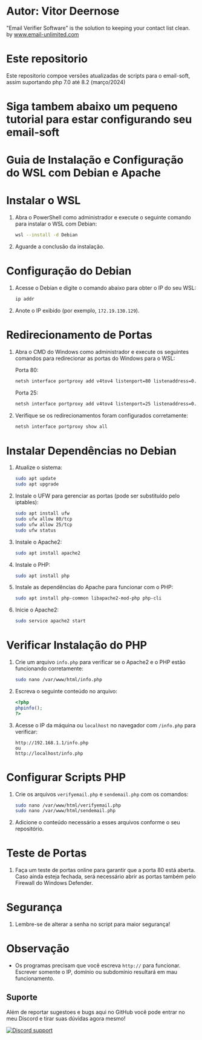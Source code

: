# Autor: Vitor Deernose
"Email Verifier Software" is the solution to keeping your contact list clean. by www.email-unlimited.com
# Este repositorio
Este repositorio compoe versões atualizadas de scripts para o email-soft, assim suportando php 7.0 até 8.2 (março/2024)

# Siga tambem abaixo um pequeno tutorial para estar configurando seu email-soft 

# Guia de Instalação e Configuração do WSL com Debian e Apache

# Instalar o WSL

1. Abra o PowerShell como administrador e execute o seguinte comando para instalar o WSL com Debian:
    ```bash
    wsl --install -d Debian
    ```
2. Aguarde a conclusão da instalação.

# Configuração do Debian

1. Acesse o Debian e digite o comando abaixo para obter o IP do seu WSL:
    ```bash
    ip addr
    ```
2. Anote o IP exibido (por exemplo, `172.19.130.129`).

# Redirecionamento de Portas

1. Abra o CMD do Windows como administrador e execute os seguintes comandos para redirecionar as portas do Windows para o WSL:

    Porta 80:
    ```bash
    netsh interface portproxy add v4tov4 listenport=80 listenaddress=0.0.0.0 connectport=80 connectaddress=172.19.130.129
    ```

    Porta 25:
    ```bash
    netsh interface portproxy add v4tov4 listenport=25 listenaddress=0.0.0.0 connectport=25 connectaddress=172.19.130.129
    ```

2. Verifique se os redirecionamentos foram configurados corretamente:
    ```bash
    netsh interface portproxy show all
    ```

# Instalar Dependências no Debian

1. Atualize o sistema:
    ```bash
    sudo apt update 
    sudo apt upgrade
    ```

2. Instale o UFW para gerenciar as portas (pode ser substituído pelo iptables):
    ```bash
    sudo apt install ufw
    sudo ufw allow 80/tcp
    sudo ufw allow 25/tcp
    sudo ufw status
    ```

3. Instale o Apache2:
    ```bash
    sudo apt install apache2
    ```

4. Instale o PHP:
    ```bash
    sudo apt install php
    ```

5. Instale as dependências do Apache para funcionar com o PHP:
    ```bash
    sudo apt install php-common libapache2-mod-php php-cli
    ```

6. Inicie o Apache2:
    ```bash
    sudo service apache2 start
    ```

# Verificar Instalação do PHP

1. Crie um arquivo `info.php` para verificar se o Apache2 e o PHP estão funcionando corretamente:
    ```bash
    sudo nano /var/www/html/info.php
    ```

2. Escreva o seguinte conteúdo no arquivo:
    ```php
    <?php
    phpinfo();
    ?>
    ```

3. Acesse o IP da máquina ou `localhost` no navegador com `/info.php` para verificar:
    ```url
    http://192.168.1.1/info.php
    ou
    http://localhost/info.php
    ```

# Configurar Scripts PHP

1. Crie os arquivos `verifyemail.php` e `sendemail.php` com os comandos:
    ```bash
    sudo nano /var/www/html/verifyemail.php
    sudo nano /var/www/html/sendemail.php
    ```

2. Adicione o conteúdo necessário a esses arquivos conforme o seu repositório.

# Teste de Portas

1. Faça um teste de portas online para garantir que a porta 80 está aberta. Caso ainda esteja fechada, será necessário abrir as portas também pelo Firewall do Windows Defender.

# Segurança

1. Lembre-se de alterar a senha no script para maior segurança!

# Observação

- Os programas precisam que você escreva `http://` para funcionar. Escrever somente o IP, domínio ou subdomínio resultará em mau funcionamento.

## Suporte
Além de reportar sugestoes e bugs aqui no GitHub 
você pode entrar no meu Discord e tirar suas dúvidas agora mesmo!

[![Discord support](https://discordapp.com/api/guilds/789283433955852289/widget.png?style=banner2)](https://discord.gg/kWdJFzf4rj)
